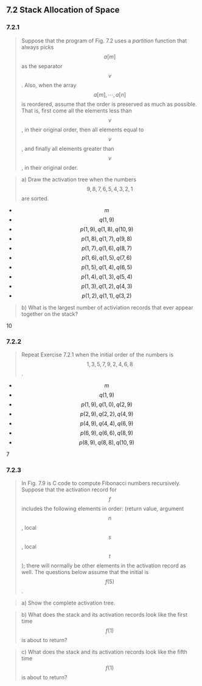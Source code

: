## 7.2 Stack Allocation of Space

### 7.2.1

> Suppose that the program of Fig. 7.2 uses a _partition_ function that always picks $$a[m]$$ as the separator $$v$$. Also, when the array $$a[m], \cdots, a[n]$$ is reordered, assume that the order is preserved as much as possible. That is, first come all the elements less than $$v$$, in their original order, then all elements equal to $$v$$, and finally all elements greater than $$v$$, in their original order.

> a) Draw the activation tree when the numbers $$9,8,7,6,5,4,3,2,1$$ are sorted.

* $$m$$
* $$q(1, 9)$$
* $$p(1, 9), q(1, 8), q(10, 9)$$
* $$p(1, 8), q(1, 7), q(9, 8)$$
* $$p(1, 7), q(1, 6), q(8, 7)$$
* $$p(1, 6), q(1, 5), q(7, 6)$$
* $$p(1, 5), q(1, 4), q(6, 5)$$
* $$p(1, 4), q(1, 3), q(5, 4)$$
* $$p(1, 3), q(1, 2), q(4, 3)$$
* $$p(1, 2), q(1, 1), q(3, 2)$$

> b) What is the largest number of activiation records that ever appear together on the stack?

10

### 7.2.2

> Repeat Exercise 7.2.1 when the initial order of the numbers is $$1, 3, 5, 7, 9, 2, 4, 6, 8$$.

* $$m$$
* $$q(1, 9)$$
* $$p(1, 9), q(1, 0), q(2, 9)$$
* $$p(2, 9), q(2, 2), q(4, 9)$$
* $$p(4, 9), q(4, 4), q(6, 9)$$
* $$p(6, 9), q(6, 6), q(8, 9)$$
* $$p(8, 9), q(8, 8), q(10, 9)$$

7

### 7.2.3

> In Fig. 7.9 is C code to compute Fibonacci numbers recursively. Suppose that the activation record for $$f$$ includes the following elements in order: (return value, argument $$n$$, local $$s$$, local $$t$$); there will normally be other elements in the activation record as well. The questions below assume that the initial is $$f(5)$$.

> a) Show the complete activation tree.

> b) What does the stack and its activation records look like the first time $$f(1)$$ is about to return?

> c) What does the stack and its activation records look like the fifth time $$f(1)$$ is about to return?
